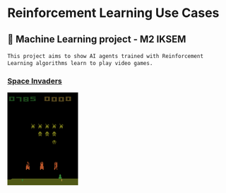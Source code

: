 # Reinforcement Learning Use Cases

## 🧠 Machine Learning project - M2 IKSEM

    This project aims to show AI agents trained with Reinforcement Learning algorithms learn to play video games.

### [Space Invaders](./space-invaders/)

![](./images/space_invaders.gif)
